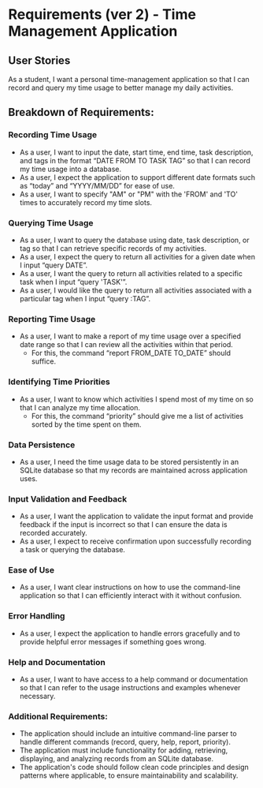 # Requirements (ver 2) - Time Management Application

## User Stories

As a student, I want a personal time-management application so that I can record and query my time usage to better manage my daily activities.

## Breakdown of Requirements:

### Recording Time Usage
- As a user, I want to input the date, start time, end time, task description, and tags in the format “DATE FROM TO TASK TAG” so that I can record my time usage into a database.
- As a user, I expect the application to support different date formats such as “today” and “YYYY/MM/DD” for ease of use.
- As a user, I want to specify "AM" or "PM" with the 'FROM' and 'TO' times to accurately record my time slots.

### Querying Time Usage
- As a user, I want to query the database using date, task description, or tag so that I can retrieve specific records of my activities.
- As a user, I expect the query to return all activities for a given date when I input “query DATE”.
- As a user, I want the query to return all activities related to a specific task when I input “query 'TASK'”.
- As a user, I would like the query to return all activities associated with a particular tag when I input “query :TAG”.

### Reporting Time Usage
- As a user, I want to make a report of my time usage over a specified date range so that I can review all the activities within that period.
  - For this, the command “report FROM_DATE TO_DATE” should suffice.

### Identifying Time Priorities
- As a user, I want to know which activities I spend most of my time on so that I can analyze my time allocation.
  - For this, the command “priority” should give me a list of activities sorted by the time spent on them.

### Data Persistence
- As a user, I need the time usage data to be stored persistently in an SQLite database so that my records are maintained across application uses.

### Input Validation and Feedback
- As a user, I want the application to validate the input format and provide feedback if the input is incorrect so that I can ensure the data is recorded accurately.
- As a user, I expect to receive confirmation upon successfully recording a task or querying the database.

### Ease of Use
- As a user, I want clear instructions on how to use the command-line application so that I can efficiently interact with it without confusion.

### Error Handling
- As a user, I expect the application to handle errors gracefully and to provide helpful error messages if something goes wrong.

### Help and Documentation
- As a user, I want to have access to a help command or documentation so that I can refer to the usage instructions and examples whenever necessary.

### Additional Requirements:
- The application should include an intuitive command-line parser to handle different commands (record, query, help, report, priority).
- The application must include functionality for adding, retrieving, displaying, and analyzing records from an SQLite database.
- The application's code should follow clean code principles and design patterns where applicable, to ensure maintainability and scalability.